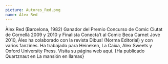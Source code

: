 ```yaml
---
picture: Autores_Red.png
name: Àlex Red
---
```


Àlex Red (Barcelona, 1982) Ganador del Premio Concurso de Comic Ciutat de Cornellà 2009 y 2010 y Finalista Conecta’t al Comic Beca Carnet Jove 2010, Àlex ha colaborado con la revista Dibus! (Norma Editorial) y con varios fanzines. Ha trabajado para Heineken, La Caixa, Alex Sweets y Oxford University Press. Visita su página web aquí. {Ha publicado Quartznaut en La mansión en llamas}
